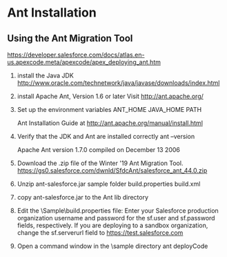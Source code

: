 # Ant Installation

## Using the Ant Migration Tool

https://developer.salesforce.com/docs/atlas.en-us.apexcode.meta/apexcode/apex_deploying_ant.htm

1. install the Java JDK 
   http://www.oracle.com/technetwork/java/javase/downloads/index.html
   
2. install Apache Ant, Version 1.6 or later
Visit http://ant.apache.org/

3. Set up the environment variables 
   ANT_HOME
   JAVA_HOME
   PATH
   
   Ant Installation Guide at http://ant.apache.org/manual/install.html

4. Verify that the JDK and Ant are installed correctly
   ant –version
   
   Apache Ant version 1.7.0 compiled on December 13 2006

5. Download the .zip file of the Winter '19 Ant Migration Tool.
   https://gs0.salesforce.com/dwnld/SfdcAnt/salesforce_ant_44.0.zip

6. Unzip
    ant-salesforce.jar
    sample folder
    build.properties 
    build.xml

7. copy ant-salesforce.jar to the Ant lib directory

8. Edit the \Sample\build.properties file:
   Enter your Salesforce production organization username and password for the sf.user and sf.password fields, respectively.
   If you are deploying to a sandbox organization, change the sf.serverurl field to https://test.salesforce.com
   
9. Open a command window in the \sample directory
   ant deployCode
   
   
